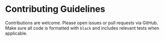 # Contributing Guidelines

Contributions are welcome. Please open issues or pull requests via GitHub.
Make sure all code is formatted with `black` and includes relevant tests when
applicable.
